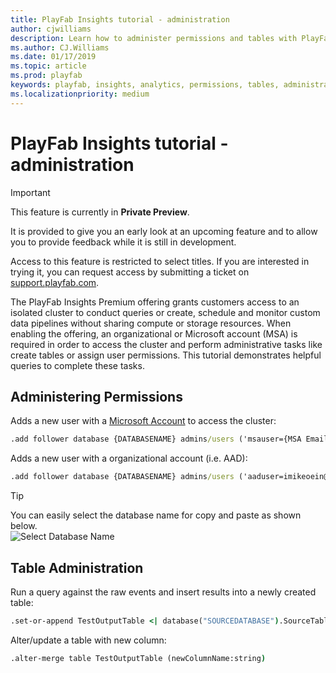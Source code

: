 ```yaml
---
title: PlayFab Insights tutorial - administration
author: cjwilliams
description: Learn how to administer permissions and tables with PlayFab Insights
ms.author: CJ.Williams
ms.date: 01/17/2019
ms.topic: article
ms.prod: playfab
keywords: playfab, insights, analytics, permissions, tables, administration
ms.localizationpriority: medium
---
```


# PlayFab Insights tutorial - administration

> [!IMPORTANT]
> This feature is currently in **Private Preview**.  
>
> It is provided to give you an early look at an upcoming feature and to allow you to provide feedback while it is still in development.  
>
> Access to this feature is restricted to select titles. If you are interested in trying it, you can request access by submitting a ticket on [support.playfab.com](https://support.playfab.com/hc/en-us/requests/new).

The PlayFab Insights Premium offering grants customers access to an isolated cluster to conduct queries or create, schedule and monitor custom data pipelines without sharing compute or storage resources. When enabling the offering, an organizational or Microsoft account (MSA) is required in order to access the cluster and perform administrative tasks like create tables or assign user permissions. This tutorial demonstrates helpful queries to complete these tasks.

## Administering Permissions

Adds a new user with a [Microsoft Account](https://account.microsoft.com/account) to access the cluster:

```cmd
.add follower database {DATABASENAME} admins/users ('msauser={MSA Email}')
```

Adds a new user with a organizational account (i.e. AAD):

```cmd
.add follower database {DATABASENAME} admins/users ('aaduser=imikeoein@fabrikam.com;TENANTID'')
```
> [!TIP]
> You can easily select the database name for copy and paste as shown below.  
> ![Select Database Name](features/analytics/data-warehouse/media/tutorials/dw-tutorial-select-database.png)  


## Table Administration

Run a query against the raw events and insert results into a newly created table:

```cmd
.set-or-append TestOutputTable <| database("SOURCEDATABASE").SourceTable | count
```

Alter/update a table with new column:

```cmd
.alter-merge table TestOutputTable (newColumnName:string)
```
